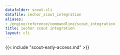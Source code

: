 ```yaml
---
datafolder: scout-cli
datafile: iechor_scout_integration
aliases:
- /engine/reference/commandline/scout_integration
title: iechor scout integration
layout: cli
---
```


<!--
This page is automatically generated from iEchor's source code. If you want to
suggest a change to the text that appears here, open a ticket in the source
repository on GitHub:

https://github.com/iechor/scout-cli
-->

{{< include "scout-early-access.md" >}}
